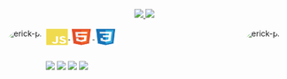 <div align="center">
  <a href="https://github.com/Erkjrg">
  <img height="150em" src="https://github-readme-stats.vercel.app/api?username=Erkjrg&show_icons=true&theme=dark&include_all_commits=true&count_private=true"/>
  <img height="130em" src="https://github-readme-stats.vercel.app/api/top-langs/?username=Erkjrg&layout=compact&langs_count=7&theme=dark"/>
    
</div>
<div style="display: inline_block"><br>
  <img align="center" alt="Erick-Js" height="30" width="40" src="https://raw.githubusercontent.com/devicons/devicon/master/icons/javascript/javascript-plain.svg">
  <img align="center" alt="Erick-HTML" height="30" width="40" src="https://raw.githubusercontent.com/devicons/devicon/master/icons/html5/html5-original.svg">
  <img align="center" alt="Erick-CSS" height="30" width="40" src="https://raw.githubusercontent.com/devicons/devicon/master/icons/css3/css3-original.svg">
   <img align="right" alt="erick-pic" height="150" style="border-radius:50px;"
    src="https://cdn.discordapp.com/attachments/900538286207029248/909989269047758888/03_Original.png">
  <img align="left" alt="erick-pic" height="150" style="border-radius:50px;"
    src="https://cdn.discordapp.com/attachments/900538286207029248/909989818338009108/01_Original.png">
  
</div>
  
  ##
 
<div> 
  <a href="https://instagram.com/erkjrg" arget="_blank"><img src="https://img.shields.io/badge/-Instagram-%23E4405F?style=for-the-badge&logo=instagram&logoColor=white" target="_blank"></a>
  <a href="https://www.behance.net/erkjrg" arget="_blank"><img src="https://img.shields.io/badge/-Instagram-%23E4405F?style=for-the-badge&logo=instagram&logoColor=white" target="_blank"></a>
 	<a href="https://www.twitch.tv/erkjrg" target="_blank"><img src="https://img.shields.io/badge/Twitch-9146FF?style=for-the-badge&logo=twitch&logoColor=white" target="_blank"></a>
  <a href = "mailto:contato.erickjorge@gmail.com"><img src="https://img.shields.io/badge/-Gmail-%23333?style=for-the-badge&logo=gmail&logoColor=white" target="_blank"></a>
</div>
